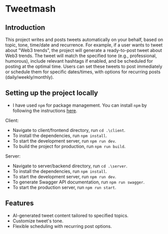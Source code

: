 # Tweetmash

## Introduction

This project writes and posts tweets automatically on your behalf, based on topic, tone, time/date and recurrence. For example, if a user wants to tweet about "Web3 trends", the project will generate a ready-to-post tweet about Web3 trends. The tweet will match the specified tone (e.g., professional, humorous), include relevant hashtags if enabled, and be scheduled for posting at the optimal time. Users can set these tweets to post immediately or schedule them for specific dates/times, with options for recurring posts (daily/weekly/monthly).

## Setting up the project locally

- I have used `npm` for package management. You can install `npm` by following the instructions [here](https://docs.npmjs.com/downloading-and-installing-node-js-and-npm).

Client:
- Navigate to client/frontend directory, run `cd .\client`.
- To install the dependencies, run `npm install`.
- To start the development server, run `npm run dev`.
- To build the project for production, run `npm run build`.

Server:
- Navigate to server/backend directory, run `cd .\server`.
- To install the dependencies, run `npm install`.
- To start the development server, run `npm run dev`.
- To generate Swagger API documentation, run `npm run swagger`.
- To start the production server, run `npm run start`.

## Features

- AI-generated tweet content tailored to specified topics.
- Customize tweet's tone.
- Flexible scheduling with recurring post options.

